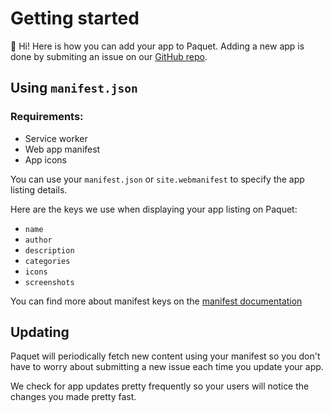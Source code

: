 # Getting started

:wave: Hi! Here is how you can add your app to Paquet. Adding a new app
is done by submiting an issue on our [GitHub repo](https://github.com/notangelmario/paquet).

## Using `manifest.json`

### Requirements:
* Service worker
* Web app manifest
* App icons

You can use your `manifest.json` or `site.webmanifest` to specify the app listing
details.

Here are the keys we use when displaying your app listing on Paquet:

* `name`
* `author`
* `description`
* `categories`
* `icons`
* `screenshots`

You can find more about manifest keys on the [manifest documentation](/docs/manifest.md)

## Updating

Paquet will periodically fetch new content using your manifest so you don't have to
worry about submitting a new issue each time you update your app.

We check for app updates pretty frequently so your users will notice the 
changes you made pretty fast.
